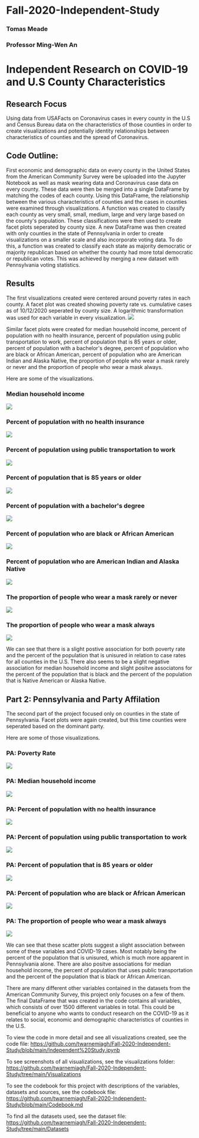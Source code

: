 # Fall-2020-Independent-Study
### Tomas Meade
### Professor Ming-Wen An
# Independent Research on COVID-19 and U.S County Characteristics

## Research Focus
Using data from USAFacts on Coronavirus cases in every county in the U.S and Census Bureau data on the characteristics of those counties in order to create visualizations and potentially identity relationships between characteristics of counties and the spread of Coronavirus. 

## Code Outline:
First economic and demographic data on every county in the United States from the American Community Survey were be uploaded into the Jupyter Notebook as well as mask wearing data and Coronavirus case data on every county. These data were then be merged into a single DataFrame by matching the codes of each county. Using this DataFrame, the relationship between the various characteristics of counties and the cases in counties were examined through visualizations. A function was created to classify each county as very small, small, medium, large and very large based on the county's population. These classifications were then used to create facet plots seperated by county size. A new DataFrame was then created with only counties in the state of Pennsylvania in order to create visualizations on a smaller scale and also incorporate voting data. To do this, a function was created to classify each state as majority democratic or majority republican based on whether the county had more total democratic or republican votes. This was achieved by merging a new dataset with Pennsylvania voting statistics.

## Results
The first visualizations created were centered around poverty rates in each county. A facet plot was created showing poverty rate vs. cumulative cases as of 10/12/2020 seperated by county size. A logarithmic transformation was used for each variable in every visualization.
![](Visualizations/FacetPovRate.png)

Similar facet plots were created for median household income, percent of population with no health insurance, percent of population using public transportation to work, percent of population that is 85 years or older, percent of population with a bachelor's degree, percent of population who are black or African American, percent of population who are American Indian and Alaska Native, the proportion of people who wear a mask rarely or never and the proportion of people who wear a mask always.

Here are some of the visualizations.

### Median household income
![](Visualizations/FacetMedianIncome.png)

### Percent of population with no health insurance
![](Visualizations/FacetNoHealthIns.png)

### Percent of population using public transportation to work
![](Visualizations/FacetPublicTrans.png)

### Percent of population that is 85 years or older
![](Visualizations/FacetPopOver85.png)

### Percent of population with a bachelor's degree
![](Visualizations/FacetBachelorDegree.png)

### Percent of population who are black or African American
![](Visualizations/FacetAA.png)

### Percent of population who are American Indian and Alaska Native
![](Visualizations/FacetAIAN.png)

### The proportion of people who wear a mask rarely or never
![](Visualizations/FacetMaskRarelyNever.png)

### The proportion of people who wear a mask always
![](Visualizations/FacetMaskAlways.png)

We can see that there is a slight postive association for both poverty rate and the percent of the population that is unisured in relation to case rates for all counties in the U.S. There also seems to be a slight negative association for median household income and slight positve associatons for the percent of the population that is black and the percent of the population that is Native American or Alaska Native. 

## Part 2: Pennsylvania and Party Affilation
The second part of the project focused only on counties in the state of Pennsylvania. Facet plots were again created, but this time counties were seperated based on the dominant party.

Here are some of those visualizations.

### PA: Poverty Rate
![](Visualizations/PAFacetPovRate.png)

### PA: Median household income
![](Visualizations/PAFacetMedianIncome.png)

### PA: Percent of population with no health insurance
![](Visualizations/PAFacetNoHealthIns.png)

### PA: Percent of population using public transportation to work
![](Visualizations/PAFacetPublicTrans.png)

### PA: Percent of population that is 85 years or older
![](Visualizations/PAFacetPopOver85.png)

### PA: Percent of population who are black or African American
![](Visualizations/PAFacetAA.png)

### PA: The proportion of people who wear a mask always
![](Visualizations/PAFacetMaskAlways.png)


We can see that these scatter plots suggest a slight association between some of these variables and COVID-19 cases. Most notably being the percent of the population that is unisured, which is much more apparent in Pennsylvania alone. There are also positve associations for median household income, the percent of population that uses public transportation and the percent of the population that is black or African American. 

There are many different other variables contained in the datasets from the American Community Survey, this project only focuses on a few of them. The final DataFrame that was created in the code contains all variables, which consists of over 1500 different variables in total. This could be beneficial to anyone who wants to conduct research on the COVID-19 as it relates to social, economic and demographic characteristics of counties in the U.S. 

To view the code in more detail and see all visualizations created, see the code file: https://github.com/twarnemiagh/Fall-2020-Independent-Study/blob/main/Independent%20Study.ipynb

To see screenshots of all visualizations, see the visualizations folder: https://github.com/twarnemiagh/Fall-2020-Independent-Study/tree/main/Visualizations

To see the codebook for this project with descriptions of the variables, datasets and sources, see the codebook file: https://github.com/twarnemiagh/Fall-2020-Independent-Study/blob/main/Codebook.md

To find all the datasets used, see the dataset file: https://github.com/twarnemiagh/Fall-2020-Independent-Study/tree/main/Datasets 

